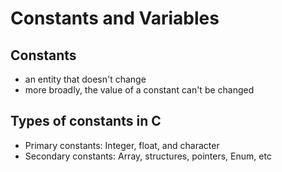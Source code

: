# Constants and Variables

## Constants

- an entity that doesn't change
- more broadly, the value of a constant can't be changed

## Types of constants in C

- Primary constants: Integer, float, and character 
- Secondary constants: Array, structures, pointers, Enum, etc

